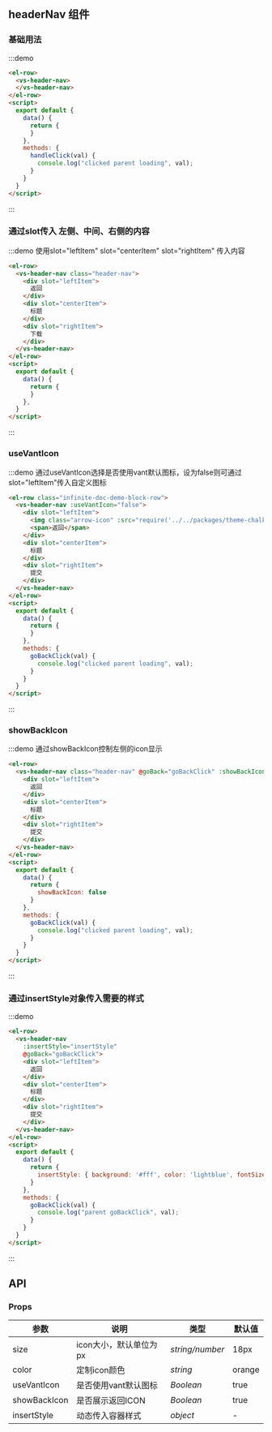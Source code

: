 ## headerNav 组件



### 基础用法

:::demo


```html
<el-row>  
  <vs-header-nav>
  </vs-header-nav>
</el-row>
<script>
  export default {
    data() {
      return {
      }
    },
    methods: {
      handleClick(val) {
        console.log("clicked parent loading", val);
      }
    }
  }
</script>
```

:::

### 通过slot传入 左侧、中间、右侧的内容


:::demo 使用slot="leftItem" slot="centerItem" slot="rightItem" 传入内容

```html
<el-row>  
  <vs-header-nav class="header-nav">
    <div slot="leftItem">
      返回
    </div>
    <div slot="centerItem">
      标题
    </div>
    <div slot="rightItem">
      下载
    </div>
  </vs-header-nav>
</el-row>
<script>
  export default {
    data() {
      return {
      }
    },
  }
</script>
```

:::



### useVantIcon


:::demo 通过useVantIcon选择是否使用vant默认图标，设为false则可通过slot="leftItem"传入自定义图标

```html
<el-row class="infinite-doc-demo-block-row">
  <vs-header-nav :useVantIcon="false">
    <div slot="leftItem">
      <img class="arrow-icon" :src="require('../../packages/theme-chalk/src/imgs/arrow.png')" alt="arrow-icon">
      <span>返回</span>
    </div>
    <div slot="centerItem">
      标题
    </div>
    <div slot="rightItem">
      提交
    </div>
  </vs-header-nav>
</el-row>
<script>
  export default {
    data() {
      return {
      }
    },
    methods: {
      goBackClick(val) {
        console.log("clicked parent loading", val);
      }
    }
  }
</script>
```

:::


### showBackIcon


:::demo 通过showBackIcon控制左侧的icon显示

```html
<el-row>  
  <vs-header-nav class="header-nav" @goBack="goBackClick" :showBackIcon="showBackIcon">
    <div slot="leftItem">
      返回
    </div>
    <div slot="centerItem">
      标题
    </div>
    <div slot="rightItem">
      提交
    </div>
  </vs-header-nav>
</el-row>
<script>
  export default {
    data() {
      return {
        showBackIcon: false
      }
    },
    methods: {
      goBackClick(val) {
        console.log("clicked parent loading", val);
      }
    }
  }
</script>
```

:::



### 通过insertStyle对象传入需要的样式


:::demo

```html
<el-row>  
  <vs-header-nav 
    :insertStyle="insertStyle"
    @goBack="goBackClick">
    <div slot="leftItem">
      返回
    </div>
    <div slot="centerItem">
      标题
    </div>
    <div slot="rightItem">
      提交
    </div>
  </vs-header-nav>
</el-row>
<script>
  export default {
    data() {
      return {
        insertStyle: { background: '#fff', color: 'lightblue', fontSize: '28px', paddingTop: '10px'}
      }
    },
    methods: {
      goBackClick(val) {
        console.log("parent goBackClick", val);
      }
    }
  }
</script>
```

:::


## API

### Props

| 参数 | 说明 | 类型 | 默认值 |
| --- | --- | --- | --- |
| size | icon大小，默认单位为 px | _string/number_ | 18px |
| color | 定制icon颜色 | _string_ | orange |
| useVantIcon | 是否使用vant默认图标 | _Boolean_ | true |
| showBackIcon | 是否展示返回ICON | _Boolean_ | true |
| insertStyle | 动态传入容器样式 | _object_ | - |